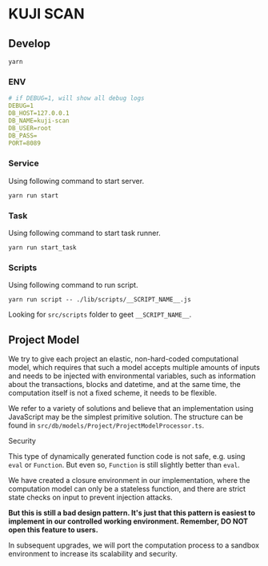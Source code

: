 # KUJI SCAN

## Develop

```
yarn
```

### ENV
```yaml
# if DEBUG=1, will show all debug logs
DEBUG=1
DB_HOST=127.0.0.1
DB_NAME=kuji-scan
DB_USER=root
DB_PASS=
PORT=8089
```

### Service

Using following command to start server.

```
yarn run start
```

### Task

Using following command to start task runner.

```
yarn run start_task
```

### Scripts

Using following command to run script.

```
yarn run script -- ./lib/scripts/__SCRIPT_NAME__.js
```

Looking for `src/scripts` folder to geet `__SCRIPT_NAME__`.

## Project Model

We try to give each project an elastic, non-hard-coded computational model, which requires that such a model accepts multiple amounts of inputs and needs to be injected with environmental variables, such as information about the transactions, blocks and datetime, and at the same time, the computation itself is not a fixed scheme, it needs to be flexible.

We refer to a variety of solutions and believe that an implementation using JavaScript may be the simplest primitive solution. The structure can be found in `src/db/models/Project/ProjectModelProcessor.ts`.

Security

This type of dynamically generated function code is not safe, e.g. using `eval` or `Function`. But even so, `Function` is still slightly better than `eval`.

We have created a closure environment in our implementation, where the computation model can only be a stateless function, and there are strict state checks on input to prevent injection attacks.

**But this is still a bad design pattern. It's just that this pattern is easiest to implement in our controlled working environment. Remember, DO NOT open this feature to users.**

In subsequent upgrades, we will port the computation process to a sandbox environment to increase its scalability and security.

